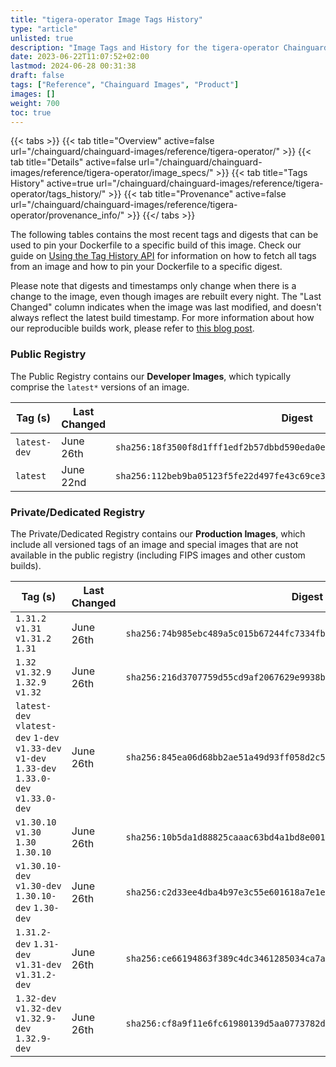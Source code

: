 ```yaml
---
title: "tigera-operator Image Tags History"
type: "article"
unlisted: true
description: "Image Tags and History for the tigera-operator Chainguard Image"
date: 2023-06-22T11:07:52+02:00
lastmod: 2024-06-28 00:31:38
draft: false
tags: ["Reference", "Chainguard Images", "Product"]
images: []
weight: 700
toc: true
---
```


{{< tabs >}}
{{< tab title="Overview" active=false url="/chainguard/chainguard-images/reference/tigera-operator/" >}}
{{< tab title="Details" active=false url="/chainguard/chainguard-images/reference/tigera-operator/image_specs/" >}}
{{< tab title="Tags History" active=true url="/chainguard/chainguard-images/reference/tigera-operator/tags_history/" >}}
{{< tab title="Provenance" active=false url="/chainguard/chainguard-images/reference/tigera-operator/provenance_info/" >}}
{{</ tabs >}}

The following tables contains the most recent tags and digests that can be used to pin your Dockerfile to a specific build of this image. Check our guide on [Using the Tag History API](/chainguard/chainguard-images/using-the-tag-history-api/) for information on how to fetch all tags from an image and how to pin your Dockerfile to a specific digest.

Please note that digests and timestamps only change when there is a change to the image, even though images are rebuilt every night. The "Last Changed" column indicates when the image was last modified, and doesn't always reflect the latest build timestamp. For more information about how our reproducible builds work, please refer to [this blog post](https://www.chainguard.dev/unchained/reproducing-chainguards-reproducible-image-builds).

### Public Registry
The Public Registry contains our **Developer Images**, which typically comprise the `latest*` versions of an image.

| Tag (s)       | Last Changed | Digest                                                                    |
|---------------|--------------|---------------------------------------------------------------------------|
|  `latest-dev` | June 26th    | `sha256:18f3500f8d1fff1edf2b57dbbd590eda0e5c587505186ea2d30dfb585080bab0` |
|  `latest`     | June 22nd    | `sha256:112beb9ba05123f5fe22d497fe43c69ce3b46b9de2fde6668ebbfcba43e9487b` |


### Private/Dedicated Registry
The Private/Dedicated Registry contains our **Production Images**, which include all versioned tags of an image and special images that are not available in the public registry (including FIPS images and other custom builds).

| Tag (s)                                                                                        | Last Changed | Digest                                                                    |
|------------------------------------------------------------------------------------------------|--------------|---------------------------------------------------------------------------|
|  `1.31.2` `v1.31` `v1.31.2` `1.31`                                                             | June 26th    | `sha256:74b985ebc489a5c015b67244fc7334fb41b2657992c15e86b101a971b0d6f66b` |
|  `1.32` `v1.32.9` `1.32.9` `v1.32`                                                             | June 26th    | `sha256:216d3707759d55cd9af2067629e9938b998744cb21231adb693a211616b6a652` |
|  `latest-dev` `vlatest-dev` `1-dev` `v1.33-dev` `v1-dev` `1.33-dev` `1.33.0-dev` `v1.33.0-dev` | June 26th    | `sha256:845ea06d68bb2ae51a49d93ff058d2c501d1fb2f7d5fb06406180106a54519fe` |
|  `v1.30.10` `v1.30` `1.30` `1.30.10`                                                           | June 26th    | `sha256:10b5da1d88825caaac63bd4a1bd8e001c484f92bf679b649b7ff535370f3b40a` |
|  `v1.30.10-dev` `v1.30-dev` `1.30.10-dev` `1.30-dev`                                           | June 26th    | `sha256:c2d33ee4dba4b97e3c55e601618a7e1e702ea772d56941c5f88a5eec48d56f73` |
|  `1.31.2-dev` `1.31-dev` `v1.31-dev` `v1.31.2-dev`                                             | June 26th    | `sha256:ce66194863f389c4dc3461285034ca7a12e82922f312c54f37f9a48fc672da9c` |
|  `1.32-dev` `v1.32-dev` `v1.32.9-dev` `1.32.9-dev`                                             | June 26th    | `sha256:cf8a9f11e6fc61980139d5aa0773782ddeabc3df5edd354285eb96eae4f419af` |

